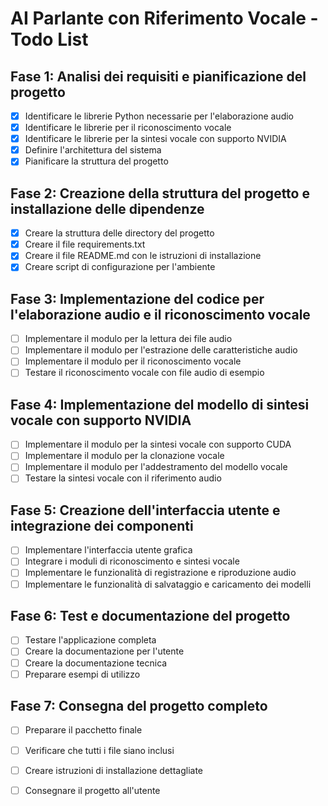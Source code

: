 # AI Parlante con Riferimento Vocale - Todo List

## Fase 1: Analisi dei requisiti e pianificazione del progetto
- [x] Identificare le librerie Python necessarie per l'elaborazione audio
- [x] Identificare le librerie per il riconoscimento vocale
- [x] Identificare le librerie per la sintesi vocale con supporto NVIDIA
- [x] Definire l'architettura del sistema
- [x] Pianificare la struttura del progetto

## Fase 2: Creazione della struttura del progetto e installazione delle dipendenze
- [x] Creare la struttura delle directory del progetto
- [x] Creare il file requirements.txt
- [x] Creare il file README.md con le istruzioni di installazione
- [x] Creare script di configurazione per l'ambiente

## Fase 3: Implementazione del codice per l'elaborazione audio e il riconoscimento vocale
- [ ] Implementare il modulo per la lettura dei file audio
- [ ] Implementare il modulo per l'estrazione delle caratteristiche audio
- [ ] Implementare il modulo per il riconoscimento vocale
- [ ] Testare il riconoscimento vocale con file audio di esempio

## Fase 4: Implementazione del modello di sintesi vocale con supporto NVIDIA
- [ ] Implementare il modulo per la sintesi vocale con supporto CUDA
- [ ] Implementare il modulo per la clonazione vocale
- [ ] Implementare il modulo per l'addestramento del modello vocale
- [ ] Testare la sintesi vocale con il riferimento audio

## Fase 5: Creazione dell'interfaccia utente e integrazione dei componenti
- [ ] Implementare l'interfaccia utente grafica
- [ ] Integrare i moduli di riconoscimento e sintesi vocale
- [ ] Implementare le funzionalità di registrazione e riproduzione audio
- [ ] Implementare le funzionalità di salvataggio e caricamento dei modelli

## Fase 6: Test e documentazione del progetto
- [ ] Testare l'applicazione completa
- [ ] Creare la documentazione per l'utente
- [ ] Creare la documentazione tecnica
- [ ] Preparare esempi di utilizzo

## Fase 7: Consegna del progetto completo
- [ ] Preparare il pacchetto finale
- [ ] Verificare che tutti i file siano inclusi
- [ ] Creare istruzioni di installazione dettagliate
- [ ] Consegnare il progetto all'utente

